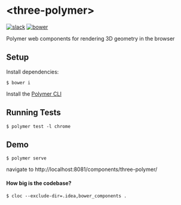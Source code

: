 # \<three-polymer\>
[![slack](http://slackin-xfuuoewxii.now.sh/badge.svg)](https://slackin-xfuuoewxii.now.sh)
[![bower](https://img.shields.io/bower/v/bootstrap.svg)](https://bower.io/)

Polymer web components for rendering 3D geometry in the browser

## Setup
Install dependencies:
```
$ bower i
```
Install the [Polymer CLI](https://www.npmjs.com/package/polymer-cli)

## Running Tests
```
$ polymer test -l chrome
```

## Demo
```
$ polymer serve
```
navigate to http://localhost:8081/components/three-polymer/

#### How big is the codebase?
```
$ cloc --exclude-dir=.idea,bower_components .
```